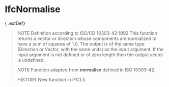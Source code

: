 # IfcNormalise

{ .extDef}<!-- end of definition -->
> NOTE  Definition according to ISO/CD 10303-42:1992
> This function returns a vector or direction whose components are normalized to have a sum of squares of 1.0. The output is of the same type (Direction or Vector, with the same units) as the input argument. If the input argument is not defined or of zero length then the output vector is undefined.

> NOTE  Function adapted from **normalise** defined in ISO 10303-42.

> HISTORY  New function in IFC1.5

